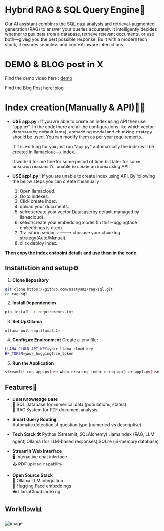 # Hybrid RAG & SQL Query Engine🚀

Our AI assistant combines the SQL data analysis and retrieval-augmented generation (RAG) to answer your queries accurately. It intelligently decides whether to pull data from a database, retrieve relevant documents, or use both—giving you the best possible response. Built with a modern tech stack, it ensures seamless and context-aware interactions.

# DEMO & BLOG post in X

Find the demo video here : [demo](https://drive.google.com/file/d/1OPKVazxFMf5fUXqq-ezaP9kSew0bpxS1/view?usp=sharing)

Find the Blog Post here: [blog](https://x.com/SNarasala3507/status/1900485504044544317)
# Index creation(Manually & API)📖🔄
- **USE app.py :**
  If you are able to create an index using API then use "app.py". In the code there are all the configurations like which vector database(by default llama),
  embedding model and chunking strategy should be used. You can modify them as per your requirements.
  
  If it is working for you just run "app.py" automatically the index will be created in llamacloud--> index.
  
  It worked for me fine for some period of time but later for some unknown reasons i'm unable to create an index using API. 


- **USE app1.py :**
  If you are unable to create index using API. By following the below steps you can create it manually :
  1. Open llamacloud.
  2. Go to indexes.
  3. Click create index.
  4. upload your documents.
  5. select/create your vector Database(by default managed by llamacloud).
  6. select/create your embedding model.(In this Huggingface embeddings is used).
  7. Transform settings----> choouse your chunking strategy(Auto/Manual).
  8. click deploy index.

**Then copy the index endpoint details and use them in the code.**

## Installation and setup⚙️

1. **Clone Repository**
```bash
git clone https://github.com/nsatya02/rag-sql.git
cd rag-sql
```
2. **Install Dependencies**
```bash
pip install -r requirements.txt
```
3. **Set Up Ollama**
```bash
ollama pull <eg:llama3.2>
```
4. **Configure Environment**
Create a .env file:
```bash
LLAMA_CLOUD_API_KEY=your_llama_cloud_key
HF_TOKEN=your_huggingface_token
```
5. **Run the Application**
```bash
streamlit run app.py(use when creating index using api) or app1.py(use when creating index manually)
```

## Features🚀

- **Dual Knowledge Base**  
  🔢 SQL Database for numerical data (populations, states)  
  📄 RAG System for PDF document analysis.

- **Smart Query Routing**  
  Automatic detection of question type (numerical vs descriptive)

- **Tech Stack 🛠️**
  Python (Streamlit, SQLAlchemy)
  LlamaIndex (RAG, LLM agent)
  Ollama (for LLM-based responses)
  SQLite (in-memory database)

- **Streamlit Web Interface**  
  🖥️ Interactive chat interface  
  📤 PDF upload capability

- **Open Source Stack**  
  🦙 Ollama LLM integration  
  🤗 Hugging Face embeddings  
  ☁️ LlamaCloud indexing

## Workflow📊

![image](https://github.com/user-attachments/assets/3ef25349-a42a-4f95-94ed-c5684eae4e27)



